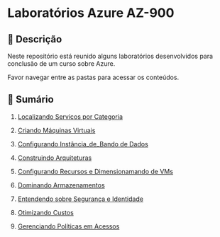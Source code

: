 # Laboratórios Azure AZ-900

## 📒 Descrição
Neste repositório está reunido alguns laboratórios desenvolvidos para conclusão de um curso sobre Azure. 

Favor navegar entre as pastas para acessar os conteúdos.

## 📝 Sumário
1. [Localizando Servicos por Categoria](https://github.com/wilsondesouza/labs-az900/tree/main/Localizando_Servicos_por_Categoria)

2. [Criando Máquinas Virtuais](https://github.com/wilsondesouza/labs-az900/tree/main/Criando_VM)

3. [Configurando Instância_de_Bando de Dados](https://github.com/wilsondesouza/labs-az900/tree/main/Configurando_Instancia_de_BD)

4. [Construindo Arquiteturas](https://github.com/wilsondesouza/labs-az900/tree/main/Construindo_Arquiteturas)

5. [Configurando Recursos e Dimensionamando de VMs](https://github.com/wilsondesouza/labs-az900/tree/main/Configurando_Recursos_e_Dimensionamando_VMs)

6. [Dominando Armazenamentos](https://github.com/wilsondesouza/labs-az900/tree/main/Dominando_Armazenamentos)

7. [Entendendo sobre Segurança e Identidade](https://github.com/wilsondesouza/labs-az900/tree/main/Entendendo_sobre_Seguranca_e_Identidade)

8. [Otimizando Custos](https://github.com/wilsondesouza/labs-az900/tree/main/Otimizando_Custos)

9. [Gerenciando Políticas em Acessos](https://github.com/wilsondesouza/labs-az900/tree/main/Gerenciando_Politicas_em_Acessos)